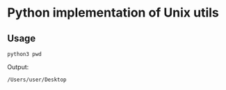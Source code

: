 # Python implementation of Unix utils

## Usage

```
python3 pwd
```

Output:

```
/Users/user/Desktop
```
